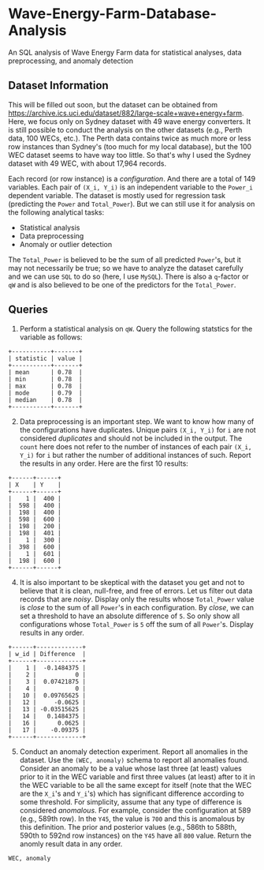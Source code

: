 # Wave-Energy-Farm-Database-Analysis
An SQL analysis of Wave Energy Farm data for statistical analyses, data preprocessing, and anomaly detection

## Dataset Information
This will be filled out soon, but the dataset can be obtained from https://archive.ics.uci.edu/dataset/882/large-scale+wave+energy+farm. Here, we focus only on Sydney dataset with 49 wave energy converters. It is still possible to conduct the analysis on the other datasets (e.g., Perth data, 100 WECs, etc.). The Perth data contains twice as much more or less row instances than Sydney's (too much for my local database), but the 100 WEC dataset seems to have way too little. So that's why I used the Sydney dataset with 49 WEC, with about 17,964 records.

Each record (or row instance) is a *configuration*. And there are a total of 149 variables. Each pair of ```(X_i, Y_i)``` is an independent variable to the ```Power_i``` dependent variable. The dataset is mostly used for regression task (predicting the ```Power``` and ```Total_Power```). But we can still use it for analysis on the following analytical tasks:
* Statistical analysis
* Data preprocessing
* Anomaly or outlier detection

The ```Total_Power``` is believed to be the sum of all predicted ```Power```'s, but it may not necessarily be true; so we have to analyze the dataset carefully and we can use ```SQL``` to do so (here, I use ```MySQL```). There is also a ```q```-factor or ```qW``` and is also believed to be one of the predictors for the ```Total_Power```.

## Queries
1. Perform a statistical analysis on ```qW```. Query the following statstics for the variable as follows:
```
+-----------+-------+
| statistic | value |
+-----------+-------+
| mean      | 0.78  |
| min       | 0.78  |
| max       | 0.78  |
| mode      | 0.79  |
| median    | 0.78  |
+-----------+-------+
```
2. Data preprocessing is an important step. We want to know how many of the configurations have duplicates. Unique pairs ```(X_i, Y_i)``` for ```i``` are not considered *duplicates* and should not be included in the output. The ```count``` here does not refer to the number of instances of each pair ```(X_i, Y_i)``` for ```i``` but rather the number of additional instances of such. Report the results in any order. Here are the first 10 results:
```
+------+------+
| X    | Y    |
+------+------+
|    1 |  400 |
|  598 |  400 |
|  198 |  400 |
|  598 |  600 |
|  198 |  200 |
|  198 |  401 |
|    1 |  300 |
|  398 |  600 |
|    1 |  601 |
|  198 |  600 |
+------+------+
```

4. It is also important to be skeptical with the dataset you get and not to believe that it is clean, null-free, and free of errors. Let us filter out data records that are *noisy*. Display only the results whose ```Total_Power``` value is *close* to the sum of all ```Power```'s in each configuration. By *close*, we can set a threshold to have an absolute difference of ```5```. So only show all configurations whose ```Total_Power``` is ```5``` off the sum of all ```Power```'s. Display results in any order.
```
+------+-------------+
| w_id | Difference  |
+------+-------------+
|    1 |  -0.1484375 |
|    2 |           0 |
|    3 |  0.07421875 |
|    4 |           0 |
|   10 |  0.09765625 |
|   12 |     -0.0625 |
|   13 | -0.03515625 |
|   14 |   0.1484375 |
|   16 |      0.0625 |
|   17 |    -0.09375 |
+------+-------------+
```

5. Conduct an anomaly detection experiment. Report all anomalies in the dataset. Use the ```(WEC, anomaly)``` schema to report all anomalies found. Consider an anomaly to be a value whose last three (at least) values prior to it in the WEC variable and first three values (at least) after to it in the WEC variable to be all the same except for itself (note that the WEC are the ```X_i```'s and ```Y_i```'s) which has significant difference according to some threshold. For simplicity, assume that any type of difference is considered *anomalous*. For example, consider the configuration at 589 (e.g., 589th row). In the ```Y45```, the value is ```700``` and this is anomalous by this definition. The prior and posterior values (e.g., 586th to 588th, 590th to 592nd row instances) on the ```Y45``` have all ```800``` value. Return the anomly result data in any order.
```
WEC, anomaly
```

